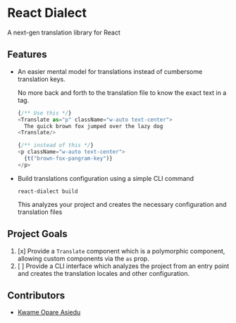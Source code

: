 # React Dialect

A next-gen translation library for React

## Features

- An easier mental model for translations instead of cumbersome translation keys.

  No more back and forth to the translation file to know the exact text in a tag.

  ```typescript jsx
  {/** Use this */}
  <Translate as="p" className="w-auto text-center">
    The quick brown fox jumped over the lazy dog
  <Translate/>
  
  {/** instead of this */}
  <p className="w-auto text-center">
    {t("brown-fox-pangram-key")}
  </p>
  ```
- Build translations configuration using a simple CLI command
  ```shell
  react-dialect build
  ```

  This analyzes your project and creates the necessary configuration and translation files

## Project Goals

1. [x] Provide a `Translate` component which is a polymorphic component, allowing custom components via the `as` prop.
2. [ ] Provide a CLI interface which analyzes the project from an entry point and creates the translation locales and
   other configuration.

## Contributors

- [Kwame Opare Asiedu](https://github.com/kwameopareasiedu)
